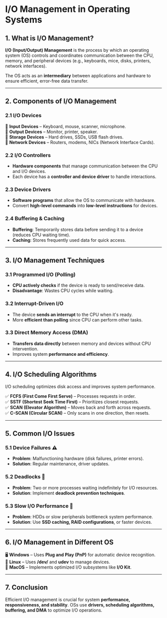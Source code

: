 # **I/O Management in Operating Systems**  

## **1. What is I/O Management?**  
**I/O (Input/Output) Management** is the process by which an operating system (OS) controls and coordinates communication between the CPU, memory, and peripheral devices (e.g., keyboards, mice, disks, printers, network interfaces).  

The OS acts as an **intermediary** between applications and hardware to ensure efficient, error-free data transfer.  

---

## **2. Components of I/O Management**  

### **2.1 I/O Devices**  
🔹 **Input Devices** – Keyboard, mouse, scanner, microphone.  
🔹 **Output Devices** – Monitor, printer, speaker.  
🔹 **Storage Devices** – Hard drives, SSDs, USB flash drives.  
🔹 **Network Devices** – Routers, modems, NICs (Network Interface Cards).  

### **2.2 I/O Controllers**  
- **Hardware components** that manage communication between the CPU and I/O devices.  
- Each device has a **controller and device driver** to handle interactions.  

### **2.3 Device Drivers**  
- **Software programs** that allow the OS to communicate with hardware.  
- Convert **high-level commands** into **low-level instructions** for devices.  

### **2.4 Buffering & Caching**  
- **Buffering**: Temporarily stores data before sending it to a device (reduces CPU waiting time).  
- **Caching**: Stores frequently used data for quick access.  

---

## **3. I/O Management Techniques**  

### **3.1 Programmed I/O (Polling)**  
- **CPU actively checks** if the device is ready to send/receive data.  
- **Disadvantage**: Wastes CPU cycles while waiting.  

### **3.2 Interrupt-Driven I/O**  
- The device **sends an interrupt** to the CPU when it's ready.  
- More **efficient than polling** since CPU can perform other tasks.  

### **3.3 Direct Memory Access (DMA)**  
- **Transfers data directly** between memory and devices without CPU intervention.  
- Improves system **performance and efficiency**.  

---

## **4. I/O Scheduling Algorithms**  

I/O scheduling optimizes disk access and improves system performance.  

✅ **FCFS (First Come First Serve)** – Processes requests in order.  
✅ **SSTF (Shortest Seek Time First)** – Prioritizes closest requests.  
✅ **SCAN (Elevator Algorithm)** – Moves back and forth across requests.  
✅ **C-SCAN (Circular SCAN)** – Only scans in one direction, then resets.  

---

## **5. Common I/O Issues**  

### **5.1 Device Failures** ⚠  
- **Problem**: Malfunctioning hardware (disk failures, printer errors).  
- **Solution**: Regular maintenance, driver updates.  

### **5.2 Deadlocks** 🔄  
- **Problem**: Two or more processes waiting indefinitely for I/O resources.  
- **Solution**: Implement **deadlock prevention techniques**.  

### **5.3 Slow I/O Performance** 🐢  
- **Problem**: HDDs or slow peripherals bottleneck system performance.  
- **Solution**: Use **SSD caching, RAID configurations**, or faster devices.  

---

## **6. I/O Management in Different OS**  
🖥 **Windows** – Uses **Plug and Play (PnP)** for automatic device recognition.  
🐧 **Linux** – Uses **/dev/** and **udev** to manage devices.  
🍏 **MacOS** – Implements optimized I/O subsystems like **I/O Kit**.  

---

## **7. Conclusion**  
Efficient I/O management is crucial for system **performance, responsiveness, and stability**. OSs use **drivers, scheduling algorithms, buffering, and DMA** to optimize I/O operations.  
